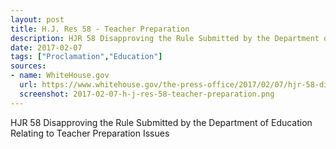 ```yaml
---
layout: post
title: H.J. Res 58 - Teacher Preparation
description: HJR 58 Disapproving the Rule Submitted by the Department of Education Relating to Teacher Preparation Issues
date: 2017-02-07
tags: ["Proclamation","Education"]
sources: 
- name: WhiteHouse.gov
  url: https://www.whitehouse.gov/the-press-office/2017/02/07/hjr-58-disapproving-rule-submitted-department-education-relating-teacher
  screenshot: 2017-02-07-h-j-res-58-teacher-preparation.png
---
```

HJR 58 Disapproving the Rule Submitted by the Department of Education Relating to Teacher Preparation Issues